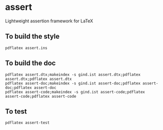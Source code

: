 # assert
 Lightweight assertion framework for LaTeX

## To build the style
```
pdflatex assert.ins
```
## To build the doc
```
pdflatex assert.dtx;makeindex -s gind.ist assert.dtx;pdflatex assert.dtx;pdflatex assert.dtx
pdflatex assert-doc;makeindex -s gind.ist assert-doc;pdflatex assert-doc;pdflatex assert-doc
pdflatex assert-code;makeindex -s gind.ist assert-code;pdflatex assert-code;pdflatex assert-code
```
## To test
```
pdflatex assert-test
```
